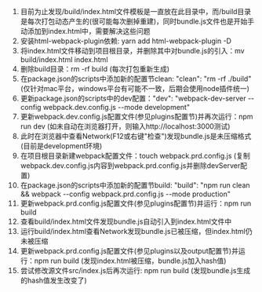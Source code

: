 1. 目前为止发现/build/index.html文件模板是一直放在此目录中，而/build目录是每次打包动态产生的(很可能每次删掉重建)，同时bundle.js文件也是开始手动添加到index.html中，需要解决这些问题
2. 安装html-webpack-plugin依赖: yarn add html-webpack-plugin -D
3. 将index.html文件移动到项目根目录，并删除其中对bundle.js的引入：mv build/index.html index.html
4. 删除build目录：rm -rf build (每次打包重新生成)
5. 在package.json的scripts中添加新的配置节clean: "clean": "rm -rf ./build" (仅针对mac平台，windows平台有可能不一致，后期会使用node插件统一)
6. 更新package.json的scripts中的dev配置："dev": "webpack-dev-server --config webpack.dev.config.js --mode development"
7. 更新webpack.dev.config.js配置文件(参见plugins配置节)并再次运行：npm run dev (如未自动在浏览器打开，则输入http://localhost:3000测试)
8. 此时在浏览器中查看Network(F12或右键"检查")发现bundle.js是未压缩格式(目前是development环境)
9. 在项目根目录新建webpack配置文件：touch webpack.prd.config.js (复制webpack.dev.config.js内容到webpack.prd.config.js并删除devServer配置)
10. 在package.json的scripts中添加新的配置节build: "build": "npm run clean && webpack --config webpack.prd.config.js --mode production"
11. 更新webpack.prd.config.js配置文件(参见plugins配置节)并运行：npm run build
12. 查看build/index.html文件发现bundle.js自动引入到index.html文件中
13. 运行build/index.html查看Network发现bundle.js已被压缩，但index.html仍未被压缩
14. 更新webpack.prd.config.js配置文件(参见plugins以及output配置节)并运行：npm run build (发现index.html被压缩，bundle.js加入hash值)
15. 尝试修改源文件src/index.js后再次运行: npm run build (发现bundle.js生成的hash值发生改变了)